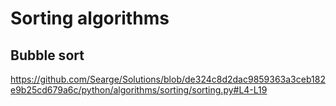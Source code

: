 # Sorting algorithms

## Bubble sort

https://github.com/Searge/Solutions/blob/de324c8d2dac9859363a3ceb182e9b25cd679a6c/python/algorithms/sorting/sorting.py#L4-L19
